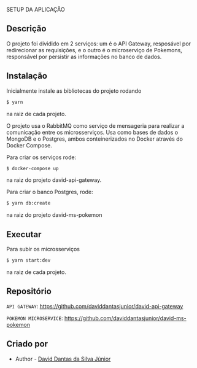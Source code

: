 SETUP DA APLICAÇÃO

## Descrição

  O projeto foi dividido em 2 serviços: um é o API Gateway, resposável por redirecionar as requisições,
e o outro é o microserviço de Pokemons, responsável por persistir as informações no banco de dados.

## Instalação

  Inicialmente instale as bibliotecas do projeto rodando 

  ```bash
 $ yarn
  ```
  na raiz de cada projeto.

  O projeto usa o RabbitMQ como serviço de mensageria para realizar a comunicação entre os microsserviços.
  Usa como bases de dados o MongoDB e o Postgres, ambos conteinerizados no Docker através do Docker Compose.

  Para criar os serviços rode:

  ```bash
$ docker-compose up
  ```
  na raiz do projeto david-api-gateway.

  Para criar o banco Postgres, rode: 

  ```bash
$ yarn db:create
  ```
  na raiz do projeto david-ms-pokemon


## Executar

Para subir os microsserviços

```bash
$ yarn start:dev
```
na raiz de cada projeto.

## Repositório

`API GATEWAY`: https://github.com/daviddantasjunior/david-api-gateway

`POKEMON MICROSERVICE`: https://github.com/daviddantasjunior/david-ms-pokemon

## Criado por

- Author - [David Dantas da Silva Júnior](https://github.com/daviddantasjunior)